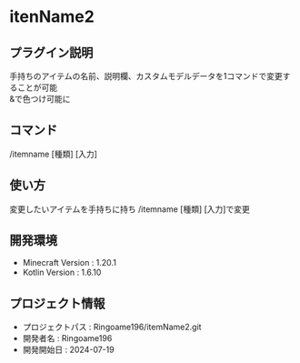 # itenName2

## プラグイン説明
手持ちのアイテムの名前、説明欄、カスタムモデルデータを1コマンドで変更することが可能 <br>
&で色つけ可能に

## コマンド
/itemname [種類] [入力]

## 使い方
変更したいアイテムを手持ちに持ち /itemname [種類] [入力]で変更

## 開発環境
- Minecraft Version : 1.20.1
- Kotlin Version : 1.6.10

## プロジェクト情報
- プロジェクトパス : Ringoame196/itemName2.git
- 開発者名 : Ringoame196
- 開発開始日 : 2024-07-19